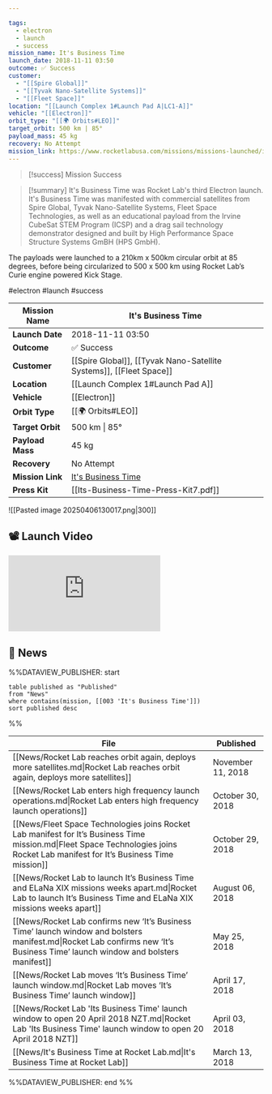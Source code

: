 ```yaml
---

tags:
  - electron
  - launch
  - success
mission_name: It's Business Time
launch_date: 2018-11-11 03:50
outcome: ✅ Success
customer:
  - "[[Spire Global]]"
  - "[[Tyvak Nano-Satellite Systems]]"
  - "[[Fleet Space]]"
location: "[[Launch Complex 1#Launch Pad A|LC1-A]]"
vehicle: "[[Electron]]"
orbit_type: "[[🌍 Orbits#LEO]]"
target_orbit: 500 km | 85°
payload_mass: 45 kg
recovery: No Attempt
mission_link: https://www.rocketlabusa.com/missions/missions-launched/its-business-time/
---
```


>[!success] Mission Success

>[!summary] 
It's Business Time was Rocket Lab's third Electron launch. It's Business Time was manifested with commercial satellites from Spire Global, Tyvak Nano-Satellite Systems, Fleet Space Technologies, as well as an educational payload from the Irvine CubeSat STEM Program (ICSP) and a drag sail technology demonstrator designed and built by High Performance Space Structure Systems GmBH (HPS GmbH).
>
The payloads were launched to a 210km x 500km circular orbit at 85 degrees, before being circularized to 500 x 500 km using Rocket Lab’s Curie engine powered Kick Stage.  

#electron #launch #success

| **Mission Name** | It's Business Time                                                                               |
| ---------------- | ------------------------------------------------------------------------------------------------ |
| **Launch Date**  | 2018-11-11 03:50                                                                                 |
| **Outcome**      | ✅ Success                                                                                        |
| **Customer**     | [[Spire Global]], [[Tyvak Nano-Satellite Systems]], [[Fleet Space]]                              |
| **Location**     | [[Launch Complex 1#Launch Pad A]]                                                                |
| **Vehicle**      | [[Electron]]                                                                                     |
| **Orbit Type**   | [[🌍 Orbits#LEO]]                                                                                |
| **Target Orbit** | 500 km &#124; 85°                                                                                |
| **Payload Mass** | 45 kg                                                                                            |
| **Recovery**     | No Attempt                                                                                       |
| **Mission Link** | [It's Business Time](https://www.rocketlabusa.com/missions/missions-launched/its-business-time/) |
| **Press Kit**    | [[Its-Business-Time-Press-Kit7.pdf]]                                                             |

![[Pasted image 20250406130017.png|300]]

## 📽️ Launch Video

<div class="responsive-video">
<iframe src="https://www.youtube.com/embed/sPwMuUxSrcA" title="Rocket Lab&#39;s Electron - It's Business Time Mission" frameborder="0" allow="accelerometer; autoplay; clipboard-write; encrypted-media; gyroscope; picture-in-picture; web-share" referrerpolicy="strict-origin-when-cross-origin" allowfullscreen></iframe>   
</div>

## 📰 News
%%DATAVIEW_PUBLISHER: start
```
table published as "Published"
from "News"
where contains(mission, [[003 'It's Business Time']])
sort published desc
```
%%

| File                                                                                                                                                                               | Published         |
| ---------------------------------------------------------------------------------------------------------------------------------------------------------------------------------- | ----------------- |
| [[News/Rocket Lab reaches orbit again, deploys more satellites.md\|Rocket Lab reaches orbit again, deploys more satellites]]                                                       | November 11, 2018 |
| [[News/Rocket Lab enters high frequency launch operations.md\|Rocket Lab enters high frequency launch operations]]                                                                 | October 30, 2018  |
| [[News/Fleet Space Technologies joins Rocket Lab manifest for  It’s Business Time mission.md\|Fleet Space Technologies joins Rocket Lab manifest for  It’s Business Time mission]] | October 29, 2018  |
| [[News/Rocket Lab to launch It’s Business Time and ELaNa XIX missions weeks apart.md\|Rocket Lab to launch It’s Business Time and ELaNa XIX missions weeks apart]]                 | August 06, 2018   |
| [[News/Rocket Lab confirms new ‘It’s Business Time’ launch window and bolsters manifest.md\|Rocket Lab confirms new ‘It’s Business Time’ launch window and bolsters manifest]]     | May 25, 2018      |
| [[News/Rocket Lab moves ‘It’s Business Time’ launch window.md\|Rocket Lab moves ‘It’s Business Time’ launch window]]                                                               | April 17, 2018    |
| [[News/Rocket Lab 'Its Business Time' launch window to open 20 April 2018 NZT.md\|Rocket Lab 'Its Business Time' launch window to open 20 April 2018 NZT]]                         | April 03, 2018    |
| [[News/It's Business Time at Rocket Lab.md\|It's Business Time at Rocket Lab]]                                                                                                     | March 13, 2018    |

%%DATAVIEW_PUBLISHER: end %%